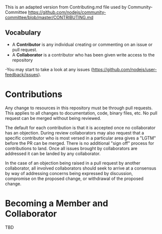 This is an adapted version from Contributing.md file used by Community-Committee https://github.com/nodejs/community-committee/blob/master/CONTRIBUTING.md

## Vocabulary

* A **Contributor** is any individual creating or commenting on an issue or pull request.
* A **Collaborator** is a contributor who has been given write access to the repository

-You may start to take a look at any issues (https://github.com/nodejs/user-feedback/issues).


# Contributions

Any change to resources in this repository must be through pull requests. This applies to all changes
to documentation, code, binary files, etc. 
No pull request can be merged without being reviewed.

The default for each contribution is that it is accepted once no collaborator has an objection.
During review collaborators may also request that a specific contributor who is most versed in a
particular area gives a "LGTM" before the PR can be merged. There is no additional "sign off"
process for contributions to land. Once all issues brought by collaborators are addressed it can
be landed by any collaborator.

In the case of an objection being raised in a pull request by another collaborator, all involved
collaborators should seek to arrive at a consensus by way of addressing concerns being expressed
by discussion, compromise on the proposed change, or withdrawal of the proposed change.

# Becoming a Member and Collaborator

TBD
